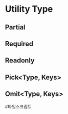 # Utility Type


## Partial<Type>

## Required<Type>


## Readonly<Type>

## Pick<Type, Keys>

## Omit<Type, Keys>

#타입스크립트